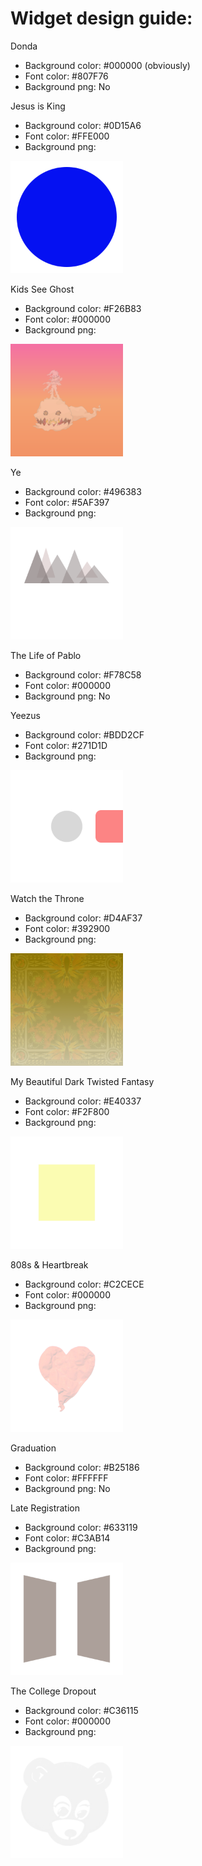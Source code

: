 <h1>Widget design guide:</h1>

Donda
- Background color: #000000 (obviously)
- Font color: #807F76
- Background png: No

Jesus is King
- Background color: #0D15A6
- Font color: #FFE000
- Background png: 
<img src="./images/jesus-widget@3x.png" width="180" title=" Graphic">

Kids See Ghost
- Background color: #F26B83
- Font color: #000000
- Background png: 
<img src="./images/ksg-widget@3x.png" width="180" title=" Graphic">

Ye
- Background color: #496383
- Font color: #5AF397
- Background png:
<img src="./images/ye-widget@3x.png" width="180" title=" Graphic">

The Life of Pablo
- Background color: #F78C58
- Font color: #000000
- Background png: No

Yeezus
- Background color: #BDD2CF
- Font color: #271D1D
- Background png:
<img src="./images/yeezus-widget@3x.png" width="180" title="Yeezus Graphic">

Watch the Throne
- Background color: #D4AF37
- Font color: #392900
- Background png:
<img src="./images/wttt-widget@3x.png" width="180" title="Watch the Throne Graphic">

My Beautiful Dark Twisted Fantasy
- Background color: #E40337
- Font color: #F2F800
- Background png:
<img src="./images/mbdtf-widget@3x.png" width="180" title="MBDTF Graphic">

808s & Heartbreak
- Background color: #C2CECE
- Font color: #000000
- Background png:
<img src="./images/808-widget@3x.png" width="180" title="808s Graphic">

Graduation
- Background color: #B25186
- Font color: #FFFFFF
- Background png: No

Late Registration
- Background color: #633119
- Font color: #C3AB14
- Background png:
<img src="./images/late-widget@3x.png" width="180" title="Late Registration Graphic">

The College Dropout
- Background color: #C36115
- Font color: #000000
- Background png:
<img src="./images/college-widget@3x.png" width="180" title="College Graphic">


